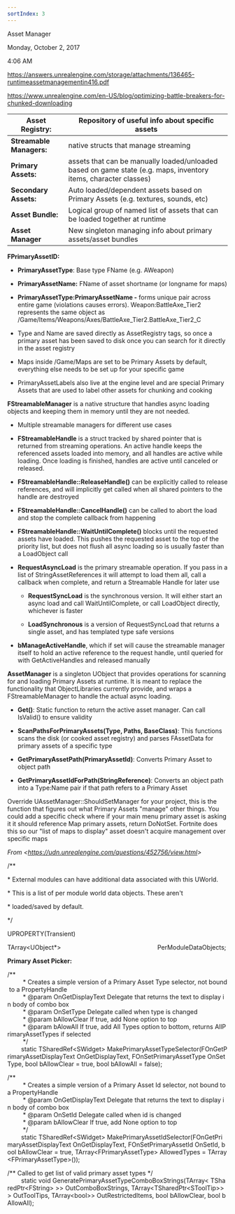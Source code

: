 ```yaml
---
sortIndex: 3
---
```


Asset Manager

Monday, October 2, 2017

4:06 AM

<https://answers.unrealengine.com/storage/attachments/136465-runtimeassetmanagementin416.pdf>

<https://www.unrealengine.com/en-US/blog/optimizing-battle-breakers-for-chunked-downloading>

<table><thead><tr class="header"><th><strong>Asset Registry:</strong></th><th>Repository of useful info about specific assets</th></tr></thead><tbody><tr class="odd"><td><strong>Streamable Managers:</strong></td><td>native structs that manage streaming</td></tr><tr class="even"><td><strong>Primary Assets:</strong></td><td>assets that can be manually loaded/unloaded based on game state (e.g. maps, inventory items, character classes)</td></tr><tr class="odd"><td><strong>Secondary Assets:</strong></td><td>Auto loaded/dependent assets based on Primary Assets (e.g. textures, sounds, etc)</td></tr><tr class="even"><td><strong>Asset Bundle:</strong></td><td>Logical group of named list of assets that can be loaded together at runtime</td></tr><tr class="odd"><td><strong>Asset Manager</strong></td><td>New singleton managing info about primary assets/asset bundles</td></tr></tbody></table>

**FPrimaryAssetID:**

- **PrimaryAssetType**: Base type FName (e.g. AWeapon)

- **PrimaryAssetName:** FName of asset shortname (or longname for maps)

- **PrimaryAssetType:PrimaryAssetName -** forms unique pair across entire game (violations causes errors). Weapon:BattleAxe_Tier2 represents the same object as /Game/Items/Weapons/Axes/BattleAxe_Tier2.BattleAxe_Tier2_C

- Type and Name are saved directly as AssetRegistry tags, so once a primary asset has been saved to disk once you can search for it directly in the asset registry

- Maps​ inside /Game/Maps are set to be Primary Assets by default, everything else needs to be set up for your specific game

- PrimaryAssetLabels ​also live at the engine level and are special Primary Assets that are used to label other assets for chunking and cooking

**FStreamableManager**​ is a native structure that handles async loading objects and keeping them in memory until they are not needed.

- Multiple streamable managers for different use cases

- **FStreamableHandle**​ is a struct tracked by shared pointer that is returned from streaming operations. An ​active handle keeps the referenced assets loaded into memory, and all handles are active while loading. Once loading is finished, handles are active until canceled or released.

- **FStreamableHandle::ReleaseHandle()​** can be explicitly called to release references, and will implicitly get called when all shared pointers to the handle are destroyed

- **FStreamableHandle::CancelHandle()**​ can be called to abort the load and stop the complete callback from happening

- **FStreamableHandle::WaitUntilComplete()**​ blocks until the requested assets have loaded. This pushes the requested asset to the top of the priority list, but does not flush all async loading so is usually faster than a LoadObject call

- **RequestAsyncLoad**​ is the primary streamable operation. If you pass in a list of StringAssetReferences it will attempt to load them all, call a callback when complete, and return a Streamable Handle for later use

  - **RequestSyncLoad** ​is the synchronous version. It will either start an async load and call WaitUntilComplete, or call LoadObject directly, whichever is faster

  - **LoadSynchronous**​ is a version of RequestSyncLoad that returns a single asset, and has templated type safe versions

- **bManageActiveHandle**,​ which if set will cause the streamable manager itself to hold an active reference to the request handle, until queried for with GetActiveHandles​ and released manually

**AssetManager** is a singleton UObject that provides operations for scanning for and loading Primary Assets at runtime. It is meant to replace the functionality that ObjectLibraries currently provide, and wraps a FStreamableManager to handle the actual async loading.

- **Get()**: Static function to return the active asset manager. Can call IsValid() to ensure validity

- **ScanPathsForPrimaryAssets(Type, Paths, BaseClass)​**: This functions scans the disk (or cooked asset registry) and parses FAssetData for primary assets of a specific type

- **GetPrimaryAssetPath(PrimaryAssetId)**: Converts Primary Asset to object path

- **GetPrimaryAssetIdForPath(StringReference)**: Converts an object path into a Type:Name pair if that path refers to a Primary Asset

>

Override UAssetManager::ShouldSetManager for your project, this is the function that figures out what Primary Assets "manage" other things. You could add a specific check where if your main menu primary asset is asking it it should reference Map primary assets, return DoNotSet. Fortnite does this so our "list of maps to display" asset doesn't acquire management over specific maps

_From &lt;<https://udn.unrealengine.com/questions/452756/view.html>&gt;_

/\*\*

\* External modules can have additional data associated with this UWorld.

\* This is a list of per module world data objects. These aren't

\* loaded/saved by default.

\*/

UPROPERTY(Transient)

TArray&lt;UObject\*&gt;                                                        PerModuleDataObjects;

**Primary Asset Picker:**

/\*\*   
         \* Creates a simple version of a Primary Asset Type selector, not bound to a PropertyHandle   
         \* @param OnGetDisplayText Delegate that returns the text to display in body of combo box  
         \* @param OnSetType Delegate called when type is changed  
         \* @param bAllowClear If true, add None option to top  
         \* @param bAlowAll If true, add All Types option to bottom, returns AllPrimaryAssetTypes if selected  
         \*/  
        static TSharedRef&lt;SWidget&gt; MakePrimaryAssetTypeSelector(FOnGetPrimaryAssetDisplayText OnGetDisplayText, FOnSetPrimaryAssetType OnSetType, bool bAllowClear = true, bool bAllowAll = false);

/\*\*   
         \* Creates a simple version of a Primary Asset Id selector, not bound to a PropertyHandle  
         \* @param OnGetDisplayText Delegate that returns the text to display in body of combo box  
         \* @param OnSetId Delegate called when id is changed  
         \* @param bAllowClear If true, add None option to top  
         \*/  
        static TSharedRef&lt;SWidget&gt; MakePrimaryAssetIdSelector(FOnGetPrimaryAssetDisplayText OnGetDisplayText, FOnSetPrimaryAssetId OnSetId, bool bAllowClear = true, TArray&lt;FPrimaryAssetType&gt; AllowedTypes = TArray&lt;FPrimaryAssetType&gt;());

/\*\* Called to get list of valid primary asset types \*/  
        static void GeneratePrimaryAssetTypeComboBoxStrings(TArray&lt; TSharedPtr&lt;FString&gt; &gt;> OutComboBoxStrings, TArray&lt;TSharedPtr&lt;SToolTip&gt;&gt;> OutToolTips, TArray&lt;bool&gt;> OutRestrictedItems, bool bAllowClear, bool bAllowAll);
